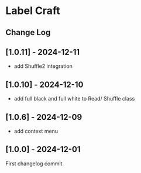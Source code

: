 # Label Craft
## Change Log

[comment]: <>  (2024-12-10 : YEAR-MONTH-DAY)

## [1.0.11] - 2024-12-11
+ add Shuffle2 integration

## [1.0.10] - 2024-12-10
+ add full black and full white to Read/ Shuffle class

## [1.0.6] - 2024-12-09
+ add context menu

## [1.0.0] - 2024-12-01
First changelog commit
